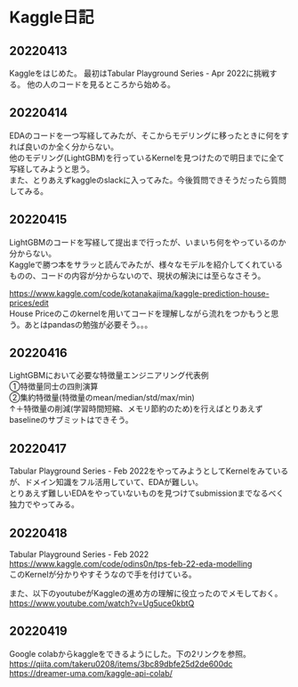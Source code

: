 # Kaggle日記
## 20220413
Kaggleをはじめた。
最初はTabular Playground Series - Apr 2022に挑戦する。
他の人のコードを見るところから始める。

## 20220414
EDAのコードを一つ写経してみたが、そこからモデリングに移ったときに何をすれば良いのか全く分からない。  
他のモデリング(LightGBM)を行っているKernelを見つけたので明日までに全て写経してみようと思う。  
また、とりあえずkaggleのslackに入ってみた。今後質問できそうだったら質問してみる。

## 20220415
LightGBMのコードを写経して提出まで行ったが、いまいち何をやっているのか分からない。  
Kaggleで勝つ本をサラッと読んでみたが、様々なモデルを紹介してくれているものの、コードの内容が分からないので、現状の解決には至らなさそう。  
  
https://www.kaggle.com/code/kotanakajima/kaggle-prediction-house-prices/edit  
House Priceのこのkernelを用いてコードを理解しながら流れをつかもうと思う。あとはpandasの勉強が必要そう。。。

## 20220416
LightGBMにおいて必要な特徴量エンジニアリング代表例  
①特徴量同士の四則演算  
②集約特徴量(特徴量のmean/median/std/max/min)  
↑＋特徴量の削減(学習時間短縮、メモリ節約のため)を行えばとりあえずbaselineのサブミットはできそう。

## 20220417
Tabular Playground Series - Feb 2022をやってみようとしてKernelをみているが、ドメイン知識をフル活用していて、EDAが難しい。  
とりあえず難しいEDAをやっていないものを見つけてsubmissionまでなるべく独力でやってみる。

## 20220418
Tabular Playground Series - Feb 2022  
https://www.kaggle.com/code/odins0n/tps-feb-22-eda-modelling  
このKernelが分かりやすそうなので手を付けている。

また、以下のyoutubeがKaggleの進め方の理解に役立ったのでメモしておく。  
https://www.youtube.com/watch?v=Ug5uce0kbtQ  

## 20220419
Google colabからkaggleをできるようにした。下の2リンクを参照。  
https://qiita.com/takeru0208/items/3bc89dbfe25d2de600dc  
https://dreamer-uma.com/kaggle-api-colab/  
